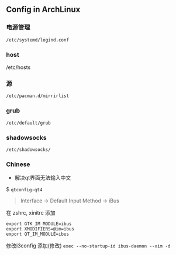 ## Config in ArchLinux 

### 电源管理

``/etc/systemd/logind.conf``

### host

/etc/hosts

### 源

``/etc/pacman.d/mirrirlist``

### grub

``/etc/default/grub``

### shadowsocks

``/etc/shadowsocks/``

### Chinese

- 解决qt界面无法输入中文

$ ``qtconfig-qt4``

> Interface -> Default Input Method -> iBus

在 zshrc, xinitrc 添加

```shell
export GTK_IM_MODULE=ibus
export XMODIFIERS=@im=ibus
export QT_IM_MODULE=ibus
```

修改i3config 添加(修改) ``exec --no-startup-id ibus-daemon --xim -d``
